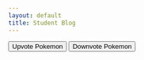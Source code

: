 ```yaml
---
layout: default
title: Student Blog
---
```



<html>
<head>
    <title>Vote for Pokemon</title>
</head>
<body>
    <button id="upvoteButton" onclick="toggleVote('upvoteButton')">Upvote Pokemon</button>
    <button id="downvoteButton" onclick="toggleVote('downvoteButton')">Downvote Pokemon</button>
    <script>
        let currentVote = null; // Track the current vote state (null, 'upvote', or 'downvote')
        // Function to get and display the current vote count
        function updateVoteCount() {
            fetch("https://jarvproject.stu.nighthawkcodingsociety.com/api/pokemons/upvote/2")
            .then(response => response.json())
            .then(data => {
                document.getElementById("voteCount").textContent = `Votes: ${data.count}`;
            })
            .catch(error => {
                console.error("Error:", error);
            });
        }
        // Function to handle toggling between upvote and downvotes
        function toggleVote(buttonId) {
            if (currentVote === buttonId) {
                return; // If the same button is clicked, do nothing
            }
            // Perform the new vote action (upvote or downvote)
            fetch(`https://jarvproject.stu.nighthawkcodingsociety.com/api/pokemons/${buttonId === 'upvoteButton' ? 'upvote' : 'downvote'}/2`, {
                method: "PUT",
                headers: {
                    "Content-Type": "application/json",
                },
                body: JSON.stringify({ [buttonId === 'upvoteButton' ? 'upvote' : 'downvote']: true }), 
            })
            .then(() => {
                updateVoteCount(); // Update the vote count
                currentVote = buttonId; // Update the current vote state
            });
            // Enable both buttons
            document.getElementById('upvoteButton').disabled = false;
            document.getElementById('downvoteButton').disabled = false;
            // Disable the clicked button
            document.getElementById(buttonId).disabled = true;
        }
    </script>
</body>
</html>
